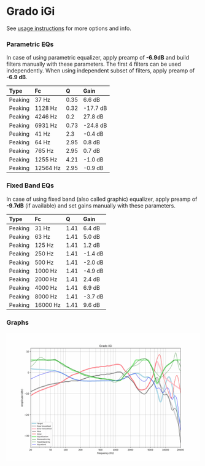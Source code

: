# Grado iGi
See [usage instructions](https://github.com/jaakkopasanen/AutoEq#usage) for more options and info.

### Parametric EQs
In case of using parametric equalizer, apply preamp of **-6.9dB** and build filters manually
with these parameters. The first 4 filters can be used independently.
When using independent subset of filters, apply preamp of **-6.9 dB**.

| Type    | Fc       |    Q | Gain     |
|:--------|:---------|:-----|:---------|
| Peaking | 37 Hz    | 0.35 | 6.6 dB   |
| Peaking | 1128 Hz  | 0.32 | -17.7 dB |
| Peaking | 4246 Hz  | 0.2  | 27.8 dB  |
| Peaking | 6931 Hz  | 0.73 | -24.8 dB |
| Peaking | 41 Hz    | 2.3  | -0.4 dB  |
| Peaking | 64 Hz    | 2.95 | 0.8 dB   |
| Peaking | 765 Hz   | 2.95 | 0.7 dB   |
| Peaking | 1255 Hz  | 4.21 | -1.0 dB  |
| Peaking | 12564 Hz | 2.95 | -0.9 dB  |

### Fixed Band EQs
In case of using fixed band (also called graphic) equalizer, apply preamp of **-9.7dB**
(if available) and set gains manually with these parameters.

| Type    | Fc       |    Q | Gain    |
|:--------|:---------|:-----|:--------|
| Peaking | 31 Hz    | 1.41 | 6.4 dB  |
| Peaking | 63 Hz    | 1.41 | 5.0 dB  |
| Peaking | 125 Hz   | 1.41 | 1.2 dB  |
| Peaking | 250 Hz   | 1.41 | -1.4 dB |
| Peaking | 500 Hz   | 1.41 | -2.0 dB |
| Peaking | 1000 Hz  | 1.41 | -4.9 dB |
| Peaking | 2000 Hz  | 1.41 | 2.4 dB  |
| Peaking | 4000 Hz  | 1.41 | 6.9 dB  |
| Peaking | 8000 Hz  | 1.41 | -3.7 dB |
| Peaking | 16000 Hz | 1.41 | 9.6 dB  |

### Graphs
![](./Grado%20iGi.png)